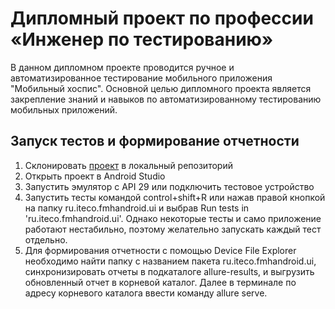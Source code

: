 # Дипломный проект по профессии «Инженер по тестированию»
В данном дипломном проекте проводится ручное и автоматизированное тестирование мобильного приложения "Мобильный хоспис".
Основной целью дипломного проекта является закрепление знаний и навыков по автоматизированному тестированию мобильных приложений.

## Запуск тестов и формирование отчетности
1. Склонировать [проект](https://github.com/Nightfox87/Diploma) в локальный репозиторий
2. Открыть проект в Android Studio
3. Запустить эмулятор с API 29 или подключить тестовое устройство
4. Запустить тесты командой control+shift+R или нажав правой кнопкой на папку ru.iteco.fmhandroid.ui и выбрав Run tests in 'ru.iteco.fmhandroid.ui'.
   Однако некоторые тесты и само приложение работают нестабильно, поэтому желательно запускать каждый тест отдельно.
5. Для формирования отчетности с помощью Device File Explorer необходимо найти папку с названием пакета ru.iteco.fmhandroid.ui, синхронизировать отчеты в подкаталоге allure-results, и выгрузить обновленный отчет в корневой каталог.
   Далее в терминале по адресу корневого каталога ввести команду allure serve.

